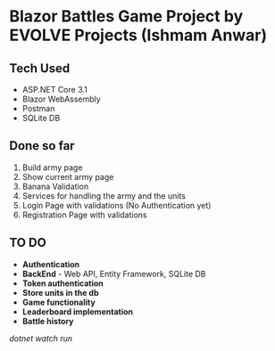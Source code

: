# Blazor Battles Game Project by EVOLVE Projects (Ishmam Anwar)

## Tech Used

 - ASP.NET Core 3.1
 - Blazor WebAssembly
 - Postman
 - SQLite DB

## Done so far

 1. Build army page
 2. Show current army page
 3. Banana Validation
 4. Services for handling the army and the units
 5. Login Page with validations (No Authentication yet)
 6. Registration Page with validations

## TO DO

 - **Authentication**
 - **BackEnd** - Web API, Entity Framework, SQLite DB
 - **Token authentication**
 - **Store units in the db**
 - **Game functionality**
 - **Leaderboard implementation**
 - **Battle history**


*dotnet watch run*


